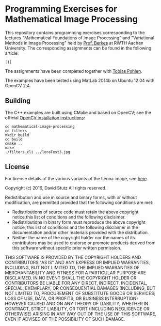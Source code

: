 # Programming Exercises for Mathematical Image Processing

This repository contains programming exercises corresponding to the lectures "Mathematical Foundations of Image Processing" and "Variational Methods in Image Processing" held by [Prof. Berkes]() at RWTH Aachen University. The corresponding assignments can be found in the following article:

    [1] 

The assignments have been completed together with [Tobias Pohlen](http://geekstack.net/).

The examples have been tested using MatLab 2014b on Ubuntu 12.04 with OpenCV 2.4.

## Building

The C++ examples are built using CMake and based on OpenCV; see the official [OpenCV installation instructions]():

    cd mathematical-image-processing
    cd filters
    mkdir build
    cd build
    cmake ..
    make
    ./filters_cli ../lenaTest3.jpg

## License

For license details of the various variants of the Lenna image, see [here](http://en.wikipedia.org/wiki/Lenna#mediaviewer/File:Lenna.png).

Copyright (c) 2016, David Stutz All rights reserved.

Redistribution and use in source and binary forms, with or without modification, are permitted provided that the following conditions are met:

* Redistributions of source code must retain the above copyright notice,this list of conditions and the following disclaimer.
* Redistributions in binary form must reproduce the above copyright notice, this list of conditions and the following disclaimer in the documentation and/or other materials provided with the distribution.
* Neither the name of the copyright holder nor the names of its contributors may be used to endorse or promote products derived from this software without specific prior written permission.

THIS SOFTWARE IS PROVIDED BY THE COPYRIGHT HOLDERS AND CONTRIBUTORS "AS IS" AND ANY EXPRESS OR IMPLIED WARRANTIES, INCLUDING, BUT NOT LIMITED TO, THE IMPLIED WARRANTIES OF MERCHANTABILITY AND FITNESS FOR A PARTICULAR PURPOSE ARE DISCLAIMED. IN NO EVENT SHALL THE COPYRIGHT HOLDER OR CONTRIBUTORS BE LIABLE FOR ANY DIRECT, INDIRECT, INCIDENTAL, SPECIAL, EXEMPLARY, OR CONSEQUENTIAL DAMAGES (INCLUDING, BUT NOT LIMITED TO, PROCUREMENT OF SUBSTITUTE GOODS OR SERVICES; LOSS OF USE, DATA, OR PROFITS; OR BUSINESS INTERRUPTION) HOWEVER CAUSED AND ON ANY THEORY OF LIABILITY, WHETHER IN CONTRACT, STRICT LIABILITY, OR TORT (INCLUDING NEGLIGENCE OR OTHERWISE) ARISING IN ANY WAY OUT OF THE USE OF THIS SOFTWARE, EVEN IF ADVISED OF THE POSSIBILITY OF SUCH DAMAGE.
